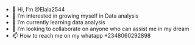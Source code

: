- 👋 Hi, I’m @Elala2544
- 👀 I’m interested in growing myself in Data analysis
- 🌱 I’m currently learning data analysis
- 💞️ I’m looking to collaborate on anyone who can assist me in my dream
- 📫 How to reach me on my whatapp +2348060292898

<!---
Elala2544/Elala2544 is a ✨ special ✨ repository because its `README.md` (this file) appears on your GitHub profile.
You can click the Preview link to take a look at your changes.
--->
